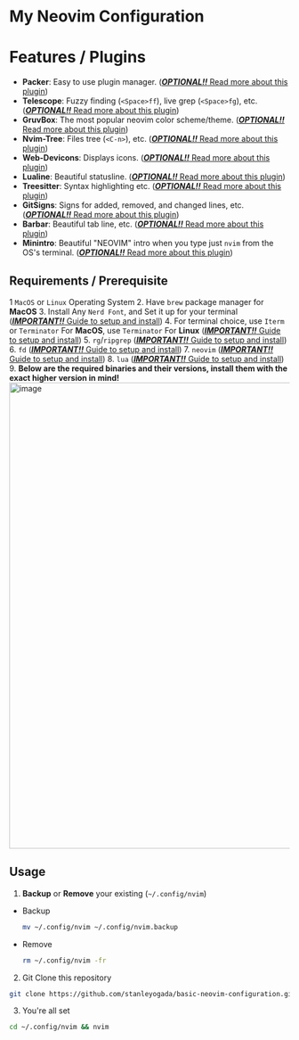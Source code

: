 # My Neovim Configuration

# Features / Plugins
- **Packer**: Easy to use plugin manager. ([**_OPTIONAL!!_**  Read more about this plugin](https://github.com/wbthomason/packer.nvim))
- **Telescope**: Fuzzy finding (`<Space>ff`), live grep (`<Space>fg`), etc. ([**_OPTIONAL!!_**  Read more about this plugin](https://github.com/nvim-telescope/telescope.nvim))
- **GruvBox**: The most popular neovim color scheme/theme. ([**_OPTIONAL!!_**  Read more about this plugin](https://github.com/ellisonleao/gruvbox.nvim))
- **Nvim-Tree**: Files tree (`<C-n>`), etc. ([**_OPTIONAL!!_**  Read more about this plugin](https://github.com/nvim-tree/nvim-tree.lua))
- **Web-Devicons**: Displays icons. ([**_OPTIONAL!!_**  Read more about this plugin](https://github.com/nvim-tree/nvim-web-devicons))
- **Lualine**: Beautiful statusline. ([**_OPTIONAL!!_**  Read more about this plugin](https://github.com/nvim-lualine/lualine.nvim))
- **Treesitter**: Syntax highlighting etc. ([**_OPTIONAL!!_**  Read more about this plugin](https://github.com/nvim-treesitter/nvim-treesitter))
- **GitSigns**: Signs for added, removed, and changed lines, etc. ([**_OPTIONAL!!_**  Read more about this plugin](https://github.com/lewis6991/gitsigns.nvim))
- **Barbar**: Beautiful tab line, etc. ([**_OPTIONAL!!_**  Read more about this plugin](https://github.com/romgrk/barbar.nvim))
- **Minintro**: Beautiful "NEOVIM" intro when you type just `nvim` from the OS's terminal. ([**_OPTIONAL!!_**  Read more about this plugin](https://github.com/eoh-bse/minintro.nvim))

## Requirements / Prerequisite
1 `MacOS` or `Linux` Operating System
2. Have `brew` package manager for **MacOS**
3. Install Any `Nerd Font`, and Set it up for your terminal ([**_IMPORTANT!!_** Guide to setup and install](https://github.com/stanleyogada/simple-neovim-configuration/blob/main/guides/NerdFonts.md))
4. For terminal choice, use `Iterm` or `Terminator` For **MacOS**, use `Terminator` For **Linux** ([**_IMPORTANT!!_** Guide to setup and install](https://github.com/stanleyogada/simple-neovim-configuration/blob/main/guides/Terminal.md))
5. `rg`/`ripgrep` ([**_IMPORTANT!!_** Guide to setup and install](https://github.com/stanleyogada/simple-neovim-configuration/blob/main/guides/FDandRG.md))
6. `fd` ([**_IMPORTANT!!_** Guide to setup and install](https://github.com/stanleyogada/simple-neovim-configuration/blob/main/guides/FDandRG.md))
7. `neovim` ([**_IMPORTANT!!_** Guide to setup and install](https://github.com/stanleyogada/simple-neovim-configuration/blob/main/guides/NEOVIMandLUA.md))
8.  `lua` ([**_IMPORTANT!!_** Guide to setup and install](https://github.com/stanleyogada/simple-neovim-configuration/blob/main/guides/NEOVIMandLUA.md))
9. **Below are the required binaries and their versions, install them with the exact higher version in mind!**
<img width="836" alt="image" src="https://github.com/stanleyogada/basic-neovim-configuration/assets/102979724/f719bbfb-a423-4417-a6df-e0174b11b39f">

## Usage
1. **Backup** or **Remove** your existing (`~/.config/nvim`)
  - Backup
    ```bash
    mv ~/.config/nvim ~/.config/nvim.backup
    ```
  - Remove
    ```bash
    rm ~/.config/nvim -fr
    ```
2. Git Clone this repository
  ```bash
  git clone https://github.com/stanleyogada/basic-neovim-configuration.git ~/.config/nvim
  ```
3. You're all set
  ```bash
  cd ~/.config/nvim && nvim
  ```
